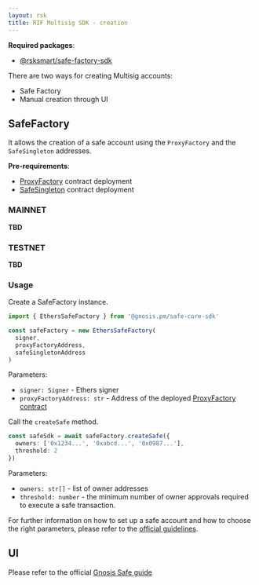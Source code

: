 ```yaml
---
layout: rsk
title: RIF Multisig SDK - creation
---
```


**Required packages**:
- [@rsksmart/safe-factory-sdk](https://github.com/rsksmart/safe-factory-sdk)

There are two ways for creating Multisig accounts:
- Safe Factory
- Manual creation through UI

## SafeFactory
It allows the creation of a safe account using the `ProxyFactory` and the `SafeSingleton` addresses.

**Pre-requirements**:
- [ProxyFactory](https://docs.gnosis.io/safe/docs/contracts_architecture/#5-proxy-factory) contract deployment
- [SafeSingleton](https://docs.gnosis.io/safe/docs/contracts_architecture/#1-transaction-management-core-contract) contract deployment

### MAINNET
**TBD**
### TESTNET
**TBD**

### Usage

Create a SafeFactory instance.

```ts
import { EthersSafeFactory } from '@gnosis.pm/safe-core-sdk'

const safeFactory = new EthersSafeFactory(
  signer,
  proxyFactoryAddress,
  safeSingletonAddress
)
```

Parameters:
- `signer: Signer` - Ethers signer
- `proxyFactoryAddress: str` - Address of the deployed [ProxyFactory contract](https://docs.gnosis.io/safe/docs/contracts_architecture/#5-proxy-factory)

Call the `createSafe` method.

```ts
const safeSdk = await safeFactory.createSafe({
  owners: ['0x1234...', '0xabcd...', '0x0987...'],
  threshold: 2
})
```

Parameters:
- `owners: str[]` - list of owner addresses
- `threshold: number` - the minimum number of owner approvals required to execute a safe transaction.

For further information on how to set up a safe account and how to choose the right parameters, please refer to the [official guidelines](https://help.gnosis-safe.io/en/articles/4772567-what-gnosis-safe-setup-should-i-use).

## UI

Please refer to the official [Gnosis Safe guide](https://help.gnosis-safe.io/en/articles/3876461-create-a-gnosis-safe-account)